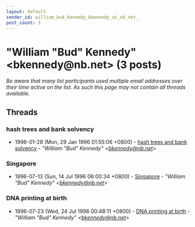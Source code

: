 ```yaml
---
layout: default
sender_id: william_bud_kennedy_bkennedy_at_nb_net_
post_count: 3
---
```


# "William \"Bud\" Kennedy" <bkennedy<span>@</span>nb.net> (3 posts)

_Be aware that many list participants used multiple email addresses over their time active on the list. As such this page may not contain all threads available._

## Threads

### hash trees and bank solvency
+ 1996-01-28 (Mon, 29 Jan 1996 01:55:06 +0800) - [hash trees and bank solvency](/archive/1996/01/f24af5eadff9071db22ae231bf9afe601da4c971f5d29e758cdb0a568261d0d4) - _"William \"Bud\" Kennedy" \<bkennedy@nb.net\>_

### Singapore
+ 1996-07-13 (Sun, 14 Jul 1996 06:00:34 +0800) - [Singapore](/archive/1996/07/5994aaa7fe09e559eeccc945836ea28d412d0b3fe4e116f22a85a74c5f52d876) - _"William \"Bud\" Kennedy" \<bkennedy@nb.net\>_

### DNA printing at birth
+ 1996-07-23 (Wed, 24 Jul 1996 00:48:11 +0800) - [DNA printing at birth](/archive/1996/07/2495676521673a7b063e1e68dc68b253996c016c815be5ca706ee2daa9be7ce8) - _"William \"Bud\" Kennedy" \<bkennedy@nb.net\>_

